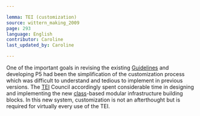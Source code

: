 ```yaml
---

lemma: TEI (customization)
source: wittern_making_2009
page: 293
language: English
contributor: Caroline
last_updated_by: Caroline

---
```


One of the important goals in revising the existing [Guidelines](TEIGuidelines.html) and developing P5 had been the simplification of the customization process which was difficult to understand and tedious to implement in previous versions. The [TEI](TEI.html) Council accordingly spent considerable time in designing and implementing the new [class](class.html)-based modular infrastructure building blocks. In this new system, customization is not an afterthought but is required for virtually every use of the TEI.
